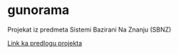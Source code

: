 # gunorama

Projekat iz predmeta Sistemi Bazirani Na Znanju (SBNZ)

[Link ka predlogu projekta](https://docs.google.com/document/d/1LWwcPQbzSCcs3835oBKcQh6StZDAS6PdGs_rTObd__Y/edit?usp=sharing)
